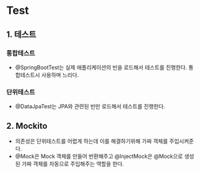 # Test
## 1. 테스트
### 통합테스트
* @SpringBootTest는 실제 애플리케이션의 빈을 로드해서 테스트를 진행한다.
통합테스트시 사용하며 느리다.
### 단위테스트
* @DataJpaTest는 JPA와 관련된 빈만 로드해서 테스트를 진행한다.

## 2. Mockito
* 의존성은 단위테스트를 어렵게 하는데 이를 해결하기위해 가짜 객체를 주입시켜준다.
* @Mock은 Mock 객체를 만들어 반환해주고 @InjectMock은 @Mock으로 생성된 가짜 객체를
자동으로 주입해주는 역할을 한다.